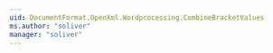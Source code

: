 ```yaml
---
uid: DocumentFormat.OpenXml.Wordprocessing.CombineBracketValues
ms.author: "soliver"
manager: "soliver"
---
```

